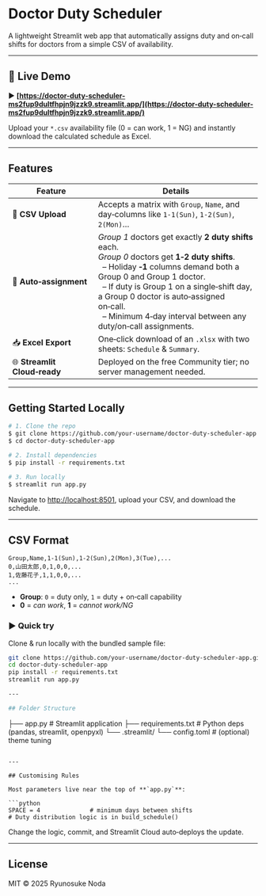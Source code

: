 # Doctor Duty Scheduler

A lightweight Streamlit web app that automatically assigns duty and on‑call shifts for doctors from a simple CSV of availability.

---

## 🚀 Live Demo

▶ **[https://doctor-duty-scheduler-ms2fup9dultfhpjn9jzzk9.streamlit.app/](https://doctor-duty-scheduler-ms2fup9dultfhpjn9jzzk9.streamlit.app/)**

Upload your `*.csv` availability file (0 = can work, 1 = NG) and instantly download the calculated schedule as Excel.

---

## Features

| Feature                      | Details                                                                                                                                                                                                                                                                                                                                     |
| ---------------------------- | ------------------------------------------------------------------------------------------------------------------------------------------------------------------------------------------------------------------------------------------------------------------------------------------------------------------------------------------- |
| 📄 **CSV Upload**            | Accepts a matrix with `Group`, `Name`, and day‑columns like `1-1(Sun)`, `1-2(Sun)`, `2(Mon)`…                                                                                                                                                                                                                                               |
| 🤖 **Auto‑assignment**       | *Group 1* doctors get exactly **2 duty shifts** each.<br>*Group 0* doctors get **1‑2 duty shifts**.<br>  – Holiday **‑1** columns demand both a Group 0 and Group 1 doctor.<br>  – If duty is Group 1 on a single‑shift day, a Group 0 doctor is auto‑assigned on‑call.<br>  – Minimum 4‑day interval between any duty/on‑call assignments. |
| 📥 **Excel Export**          | One‑click download of an `.xlsx` with two sheets: `Schedule` & `Summary`.                                                                                                                                                                                                                                                                   |
| 🌐 **Streamlit Cloud‑ready** | Deployed on the free Community tier; no server management needed.                                                                                                                                                                                                                                                                           |

---

## Getting Started Locally

```bash
# 1. Clone the repo
$ git clone https://github.com/your‑username/doctor-duty-scheduler-app.git
$ cd doctor-duty-scheduler-app

# 2. Install dependencies
$ pip install -r requirements.txt

# 3. Run locally
$ streamlit run app.py
```

Navigate to [http://localhost:8501](http://localhost:8501), upload your CSV, and download the schedule.

---

## CSV Format

```
Group,Name,1-1(Sun),1-2(Sun),2(Mon),3(Tue),...
0,山田太郎,0,1,0,0,...
1,佐藤花子,1,1,0,0,...
...
```

* **Group**: `0` = duty only, `1` = duty + on‑call capability
* **0** = *can work*, **1** = *cannot work/NG*

### ▶️ Quick try

Clone & run locally with the bundled sample file:

```bash
git clone https://github.com/your‑username/doctor-duty-scheduler-app.git
cd doctor-duty-scheduler-app
pip install -r requirements.txt
streamlit run app.py

---

## Folder Structure

```
├── app.py               # Streamlit application
├── requirements.txt     # Python deps (pandas, streamlit, openpyxl)
└── .streamlit/
    └── config.toml      # (optional) theme tuning
```

---

## Customising Rules

Most parameters live near the top of **`app.py`**:

```python
SPACE = 4              # minimum days between shifts
# Duty distribution logic is in build_schedule()
```

Change the logic, commit, and Streamlit Cloud auto‑deploys the update.

---

## License

MIT © 2025 Ryunosuke Noda
